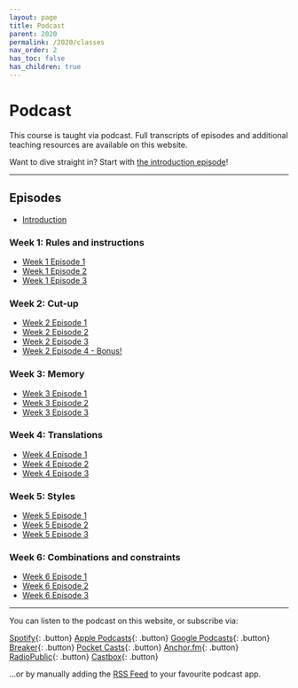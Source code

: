 ```yaml
---
layout: page
title: Podcast
parent: 2020
permalink: /2020/classes
nav_order: 2
has_toc: false
has_children: true
---
```


# Podcast

This course is taught via podcast. Full transcripts of episodes and additional teaching resources are available on this website.

Want to dive straight in? Start with [the introduction episode](/2020/classes/w00e00)!

---

## Episodes

- [Introduction](/2020/classes/w00e00/)

### Week 1: Rules and instructions

- [Week 1 Episode 1](/2020/classes/w01e01)
- [Week 1 Episode 2](/2020/classes/w01e02)
- [Week 1 Episode 3](/2020/classes/w01e03)

### Week 2: Cut-up

- [Week 2 Episode 1](/2020/classes/w02e01)
- [Week 2 Episode 2](/2020/classes/w02e02)
- [Week 2 Episode 3](/2020/classes/w02e03)
- [Week 2 Episode 4 - Bonus!](/2020/classes/w02e03)

### Week 3: Memory

- [Week 3 Episode 1](/2020/classes/w03e01)
- [Week 3 Episode 2](/2020/classes/w03e02)
- [Week 3 Episode 3](/2020/classes/w03e03)

### Week 4: Translations

- [Week 4 Episode 1](/2020/classes/w04e01)
- [Week 4 Episode 2](/2020/classes/w04e02)
- [Week 4 Episode 3](/2020/classes/w04e03)

### Week 5: Styles

- [Week 5 Episode 1](/2020/classes/w05e01)
- [Week 5 Episode 2](/2020/classes/w05e02)
- [Week 5 Episode 3](/2020/classes/w05e03)

### Week 6: Combinations and constraints

- [Week 6 Episode 1](/2020/classes/w06e01)
- [Week 6 Episode 2](/2020/classes/w06e02)
- [Week 6 Episode 3](/2020/classes/w06e03)


---

You can listen to the podcast on this website, or subscribe via:

[Spotify](https://open.spotify.com/show/3sYD3KyPJXnIHUY2m2uFcy){: .button} [Apple Podcasts](https://podcasts.apple.com/nl/podcast/scripted-design/id1533696064?l=en){: .button} [Google Podcasts](https://www.google.com/podcasts?feed=aHR0cHM6Ly9hbmNob3IuZm0vcy8zN2QzMjZjNC9wb2RjYXN0L3Jzcw==){: .button} [Breaker](https://breaker.audio/scripted-design){: .button} [Pocket Casts](https://pca.st/h40ivs5f){: .button} [Anchor.fm](https://anchor.fm/scripteddesign){: .button} [RadioPublic](https://radiopublic.com/scripted-design-WaxpdP){: .button} [Castbox](https://castbox.fm/channel/Scripted-Design-id3371338){: .button}

...or by manually adding the [RSS Feed](https://anchor.fm/s/37d326c4/podcast/rss) to your favourite podcast app.
